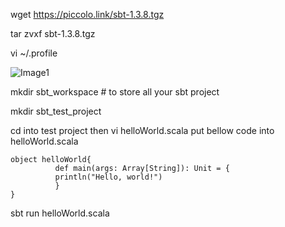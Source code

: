 wget https://piccolo.link/sbt-1.3.8.tgz

tar zvxf sbt-1.3.8.tgz

vi ~/.profile

![Image1](https://github.com/jayjayjohn/spark/blob/master/reference/install_sbt/Capture.PNG)

mkdir sbt_workspace # to store all your sbt project

mkdir sbt_test_project 

cd into test project then vi helloWorld.scala
put bellow code into helloWorld.scala

```
object helloWorld{
          def main(args: Array[String]): Unit = {
          println("Hello, world!")
          }
}
```

sbt run helloWorld.scala
